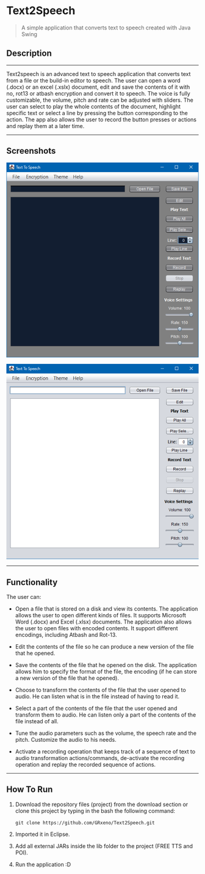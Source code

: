 # Text2Speech

>A simple application that converts text to speech created with Java Swing

## Description

---

Text2speech is an advanced text to speech application that converts text from
a file or the build-in editor to speech. The user can open a word (.docx) or
an excel (.xslx) document, edit and save the contents of it with no, rot13
or atbash encryption and convert it to speech. The voice is fully customizable, 
the volume, pitch and rate can be adjusted with sliders.
The user can select to play the whole contents of the document,
highlight specific text or select a line by pressing the button
corresponding to the action. The app also allows the user to record
the button presses or actions and replay them at a later time.

---

## Screenshots

![Dark Theme](/screenshots/DarkTheme.png?raw=true "Dark Theme")

![Light Theme](/screenshots/LightTheme.png?raw=true "Light Theme")

---

## Functionality

The user can:

- Open a file that is stored on a disk and view its contents. The application allows the user to open different kinds of files. It supports Microsoft Word (.docx) and Excel (.xlsx) documents. The application also allows the user to open files with encoded contents. It support different encodings, including Atbash and Rot-13. 

- Edit the contents of the file so he can produce a new version of the file that he opened.  

- Save the contents of the file that he opened on the disk. The application allows him to specify the format of the file, 
the encoding (if he can store a new version of the file that he opened).

- Choose to transform the contents of the file that the user opened to audio. 
He can listen what is in the file instead of having to read it. 

- Select a part of the contents of the file that the user opened and transform them to audio. 
He can listen only a part of the contents of the file instead of all. 

- Tune the audio parameters such as the volume, the speech rate and the pitch. Customize the audio to his needs.  

- Activate a recording operation that keeps track of a sequence of text to audio transformation actions/commands, de-activate the recording operation and replay the recorded sequence of actions.

---

## How To Run

1. Download the repository files (project) from the download section or clone this project by typing in the bash the following command:
    ```
    git clone https://github.com/GRxeno/Text2Speech.git
    ```
2. Imported it in Eclipse.

3. Add all external JARs inside the lib folder to the project (FREE TTS and POI).

4. Run the application :D

